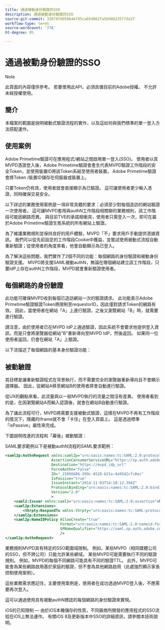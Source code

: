 ```yaml
---
title: 通過被動身份驗證的SSO
description: 通過被動身份驗證的SSO
source-git-commit: 326f97d058646795cab5d062fa5b980235f7da37
workflow-type: tm+mt
source-wordcount: '776'
ht-degree: 0%

---
```



# 通過被動身份驗證的SSO

>[!NOTE]
>
>此頁面的內容僅供參考。 若要使用此API，必須具備目前的Adobe授權。 不允許未經授權使用。


## 簡介

本檔案的範圍是說明被動式驗證流程的實作，以及這如何與我們標準的單一登入方法搭配運作。

## 使用案例

Adobe Primetime驗證可在應用程式/網站之間啟用單一登入(SSO)。 使用者以其MVPD憑證登入後，Adobe Primetime驗證會產生代表MVPD驗證工作階段的安全Token，並使用裝置ID將該Token系結至使用者裝置。 Adobe Primetime驗證會將Token /裝置ID儲存在伺服器或裝置上。

只要Token仍有效，使用者就會直接顯示為已驗證。 這可讓使用者更少輸入憑證，同時確保交易安全。



以下詳述的業務使用案例是一項非常具體的要求：必須至少對每個造訪的網站驗證一次使用者。 這可讓MVPD套用與authN工作階段相關聯的業務規則，該工作階段可能因網路而異。 與目前TVE的承諾相衝突，使用者只需登入一次，即可在屬於Adobe Primetime驗證生態系統的所有網站上驗證。



為了維護業務規則並保持良好的用戶體驗，MVPD「不」要求用戶手動提供憑據資訊。 我們可以從先前設定的工作階段Cookie中獲益，並嘗試使用被動式流程自動重新驗證；從使用者的角度來看，他會自動顯示為已登入。



為了解決這些問題，我們實作了2個不同的功能：每個網路的身份驗證和被動身份驗證支援。 MVPD將支援SAML被動authN，無論在哪個網站建立該工作階段，只要IdP上存在authN工作階段，MVPD就會重新驗證使用者。



## 每個網路的身份驗證

此功能可確保MVPD收到每個已造訪網站一次的驗證請求。 此功能表示Adobe Primetime驗證驗證Token將限制至requestorID，因此僅對請求Token的網路有效。 因此，當使用者在網站「A」上進行驗證，之後又瀏覽網站「B」時，就需要進行驗證。



請注意，由於使用者已在MVPD IdP上通過驗證，因此系統不會要求他提供登入資訊，而是只會將瀏覽器從網站&quot;B&quot;重新導向至MVPD IdP，然後返回。 如果同一位使用者返回，仍會在網站「A」上驗證。



以下流描述了每個網路的基本身份驗證功能：





## 被動驗證

其目標是讓重新驗證程式在背景執行，而不需要完全的瀏覽器重新導向且不會顯示選擇器。 因此，從網站A移至網站B的使用者將會自動進行驗證。



從UX的觀點來看，此流量與以一般MVPD執行的流量之間沒有差異。 使用者看到的是，在因瀏覽網站A而輸入認證後，就會在網站B自動進行驗證。



為了讓此流程可行，MVPD將需要支援被動式驗證，這樣在MVPD不再有工作階段的情況下，隱藏的iframe就不會「卡住」在登入頁面上。 這是透過標準「isPassive」屬性來完成。



下圖說明改進的流程和「幕後」被動驗證：





SAML要求範例以下是被動authN流程的SAML要求範例：


```xml
<saml2p:AuthnRequest xmlns:saml2p="urn:oasis:names:tc:SAML:2.0:protocol"
                     AssertionConsumerServiceURL="https://sp.auth.adobe.com/sp/saml/SAMLAssertionConsumer"
                     Destination="https://mvpd_idp_url"
                     ForceAuthn="false"
                     ID="_15056686-399c-4528-b21a-4a9542cfc8ec"
                     IsPassive="true"
                     IssueInstant="2014-11-03T14:18:12.394Z"
                     ProtocolBinding="urn:oasis:names:tc:SAML:2.0:bindings:HTTP-POST"
                     Version="2.0"
                     >
    <saml2:Issuer xmlns:saml2="urn:oasis:names:tc:SAML:2.0:assertion">https://saml.sp.auth.adobe.com </saml2:Issuer>
    <saml2p:Extensions>
        <thrpty:RespondTo xmlns:thrpty="urn:oasis:names:tc:SAML:protocol:ext:third-party">https://saml.sp.auth.adobe.com</thrpty:RespondTo>
    </saml2p:Extensions>
    <saml2p:NameIDPolicy AllowCreate="true"
                         Format="urn:oasis:names:tc:SAML:2.0:nameid-format:transient"
                         SPNameQualifier="https://saml.sp.auth.adobe.com"
                         />
</saml2p:AuthnRequest>
```

業務規則MVPD具有特定的SSO範圍域限制。 例如，某些MVPD（相同媒體公司的SSO，但不跨公司）只能允許某些網域。
某些MVPD可能需要執行不同的驗證規則。 例如，MVPD的每個不同網路可能具有不同的驗證TTL。 此外，MVPD可能會為某些網路啟用基於家庭的驗證，但不會為其他網路啟用（此處強烈顯示家長控制使用案例）。


這些業務需求應記住，主要使用案例是，使用者在成功透過MVPD登入後，不應需要再次登入。

這可以通過使用具有被動authN標誌的每個網路的身份驗證來實現。



iOS的已知限制 — 由於iOS本機儲存的性質，不同廠商所開發的應用程式的SSO流程在iOS上無法運作。 有關iOS 8及更新版本中SSO的詳細資訊，請參閱本技術說明。


<!--
>[!RELATEDINFORMATION]
>* Single Sign-On on iOS
>* SSO on iOS when using the Primetime authentication Access Enabler
-->